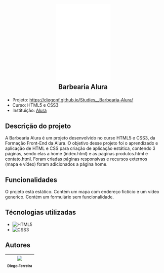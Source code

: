 ## <p align="center">![logo da barbearia](./imgs/logo-branco.png)<br>Barbearia Alura </p>

* Projeto: https://diegonf.github.io/Studies__Barbearia-Alura/
* Curso: HTML5 e CSS3
* Instituição: [Alura](https://www.alura.com.br)


## Descrição do projeto
A Barbearia Alura é um projeto desenvolvido no curso HTML5 e CSS3, da Formação Front-End da Alura.
O objetivo desse projeto foi o aprendizado e aplicação de HTML e CSS para criação de aplicação estática, contendo 3 páginas, sendo elas a home (index.html) e as paginas produtos.html e contato.html. 
Foram criadas páginas responsivas e recursos externos (mapa e vídeo) foram adicionados a página home.

## Funcionalidades
O projeto está estático.
Contém um mapa com endereço fictício e um vídeo generico.
Contém um formulário sem funcionalidade.

## Técnologias utilizadas
* ![HTML5](https://img.shields.io/badge/-HTML5-E34F26?style=flat-square&logo=html5&logoColor=white) 
* ![CSS3](https://img.shields.io/badge/-CSS3-1572B6?style=flat-square&logo=css3)

## Autores
| [<img src="https://avatars.githubusercontent.com/u/97759524?v=4" width=115><br><sub>Diego Ferreira</sub>](https://github.com/diegonf) | 
| :---: |
